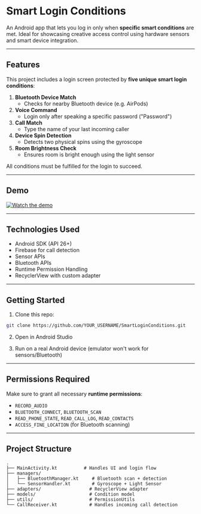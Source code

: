 # Smart Login Conditions 

An Android app that lets you log in only when **specific smart conditions** are met. Ideal for showcasing creative access control using hardware sensors and smart device integration.

---

## Features

This project includes a login screen protected by **five unique smart login conditions**:

1. **Bluetooth Device Match**
   - Checks for nearby Bluetooth device (e.g. AirPods)
2. **Voice Command**
   - Login only after speaking a specific password ("Password")
3. **Call Match**
   - Type the name of your last incoming caller
4. **Device Spin Detection**
   - Detects two physical spins using the gyroscope
5. **Room Brightness Check**
   - Ensures room is bright enough using the light sensor

All conditions must be fulfilled for the login to succeed.

---

## Demo

[![Watch the demo](https://i.imgur.com/ZlJEZdF.gif)](https://i.imgur.com/ZlJEZdF.gif)


---

## Technologies Used

- Android SDK (API 26+)
- Firebase for call detection
- Sensor APIs
- Bluetooth APIs
- Runtime Permission Handling
- RecyclerView with custom adapter

---

## Getting Started

1. Clone this repo:
```bash
git clone https://github.com/YOUR_USERNAME/SmartLoginConditions.git
```

2. Open in Android Studio

3. Run on a real Android device (emulator won't work for sensors/Bluetooth)

---

## Permissions Required

Make sure to grant all necessary **runtime permissions**:

- `RECORD_AUDIO`
- `BLUETOOTH_CONNECT`, `BLUETOOTH_SCAN`
- `READ_PHONE_STATE`, `READ_CALL_LOG`, `READ_CONTACTS`
- `ACCESS_FINE_LOCATION` (for Bluetooth scanning)

---

## Project Structure

```text
.
├── MainActivity.kt          # Handles UI and login flow
├── managers/
│   ├── BluetoothManager.kt     # Bluetooth scan + detection
│   └── SensorHandler.kt        # Gyroscope + Light Sensor
├── adapters/                  # RecyclerView adapter
├── models/                    # Condition model
├── utils/                     # PermissionUtils
└── CallReceiver.kt            # Handles incoming call detection
```


